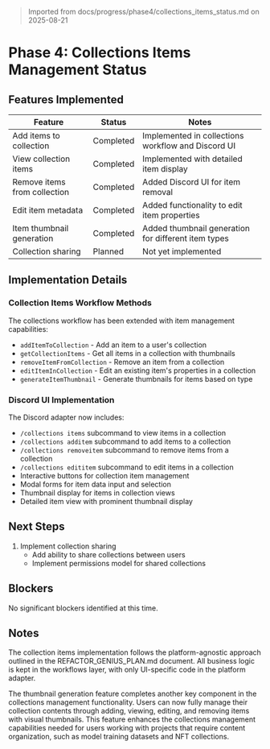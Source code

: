 > Imported from docs/progress/phase4/collections_items_status.md on 2025-08-21

# Phase 4: Collections Items Management Status

## Features Implemented

| Feature               | Status      | Notes                                            |
|-----------------------|-------------|--------------------------------------------------|
| Add items to collection | Completed   | Implemented in collections workflow and Discord UI |
| View collection items  | Completed   | Implemented with detailed item display           |
| Remove items from collection | Completed | Added Discord UI for item removal             |
| Edit item metadata     | Completed   | Added functionality to edit item properties      |
| Item thumbnail generation | Completed | Added thumbnail generation for different item types |
| Collection sharing    | Planned     | Not yet implemented                             |

## Implementation Details

### Collection Items Workflow Methods
The collections workflow has been extended with item management capabilities:
- `addItemToCollection` - Add an item to a user's collection
- `getCollectionItems` - Get all items in a collection with thumbnails
- `removeItemFromCollection` - Remove an item from a collection
- `editItemInCollection` - Edit an existing item's properties in a collection
- `generateItemThumbnail` - Generate thumbnails for items based on type

### Discord UI Implementation
The Discord adapter now includes:
- `/collections items` subcommand to view items in a collection
- `/collections additem` subcommand to add items to a collection
- `/collections removeitem` subcommand to remove items from a collection
- `/collections edititem` subcommand to edit items in a collection
- Interactive buttons for collection item management
- Modal forms for item data input and selection
- Thumbnail display for items in collection views
- Detailed item view with prominent thumbnail display

## Next Steps

1. Implement collection sharing
   - Add ability to share collections between users
   - Implement permissions model for shared collections

## Blockers

No significant blockers identified at this time.

## Notes

The collection items implementation follows the platform-agnostic approach outlined in the REFACTOR_GENIUS_PLAN.md document. All business logic is kept in the workflows layer, with only UI-specific code in the platform adapter.

The thumbnail generation feature completes another key component in the collections management functionality. Users can now fully manage their collection contents through adding, viewing, editing, and removing items with visual thumbnails. This feature enhances the collections management capabilities needed for users working with projects that require content organization, such as model training datasets and NFT collections. 